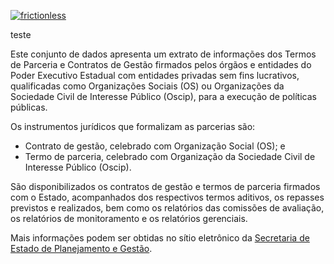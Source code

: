 [![frictionless](https://github.com/dados-mg/termos-parceria-contratos-gestao/actions/workflows/frictionless.yaml/badge.svg)](https://github.com/dados-mg/termos-parceria-contratos-gestao/actions/workflows/frictionless.yaml)

teste

Este conjunto de dados apresenta um extrato de informações dos Termos de Parceria e Contratos de Gestão firmados pelos órgãos e entidades do Poder Executivo Estadual com entidades privadas sem fins lucrativos, qualificadas como Organizações Sociais (OS) ou Organizações da Sociedade Civil de Interesse Público (Oscip), para a execução de políticas públicas.

Os instrumentos jurídicos que formalizam as parcerias são:

- Contrato de gestão, celebrado com Organização Social (OS); e
- Termo de parceria, celebrado com Organização da Sociedade Civil de Interesse Público (Oscip).

São disponibilizados os contratos de gestão e termos de parceria firmados com o Estado, acompanhados dos respectivos termos aditivos, os repasses previstos e realizados, bem como os relatórios das comissões de avaliação, os relatórios de monitoramento e os relatórios gerenciais.

Mais informações podem ser obtidas no sítio eletrônico da [Secretaria de Estado de Planejamento e Gestão](http://www.planejamento.mg.gov.br/pagina/planejamento-e-orcamento/oscips-e-organizacoes-sociais).

